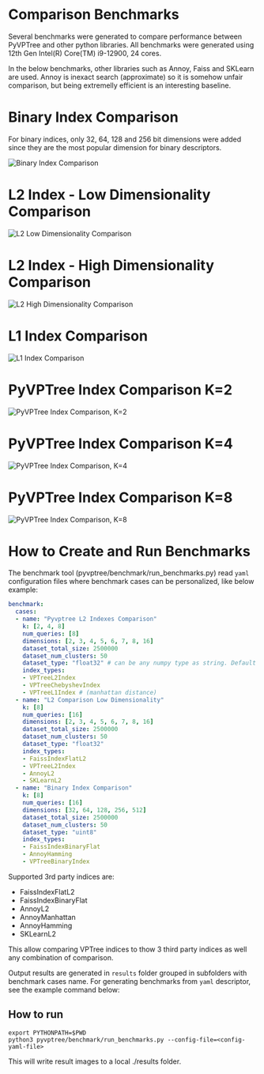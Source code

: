 # Comparison Benchmarks

Several benchmarks were generated to compare performance between PyVPTree and other python libraries.
All benchmarks were generated using 12th Gen Intel(R) Core(TM) i9-12900, 24 cores.

In the below benchmarks, other libraries such as Annoy, Faiss and SKLearn are used. Annoy is inexact search (approximate) so it is somehow unfair comparison, but being extremelly efficient is an interesting baseline.

# Binary Index Comparison

For binary indices, only 32, 64, 128 and 256 bit dimensions were added since they are the most popular dimension for binary descriptors.

![Binary Index Comparison](../../docs/img/binary-index-comparison/result_k=8.png)

# L2 Index - Low Dimensionality Comparison
![L2 Low Dimensionality Comparison](../../docs/img/l2-comparison-low-dimensionality/result_k=8.png)

# L2 Index - High Dimensionality Comparison
![L2 High Dimensionality Comparison](../../docs/img/l2-comparison-high-dimensionality/result_k=8.png)

# L1 Index Comparison
![L1 Index Comparison](../../docs/img/manhattan-index-comparison/result_k=8.png)

# PyVPTree Index Comparison K=2
![PyVPTree Index Comparison, K=2](../../docs/img/pyvptree-l2-indexes-comparison/result_k=2.png)

# PyVPTree Index Comparison K=4
![PyVPTree Index Comparison, K=4](../../docs/img/pyvptree-l2-indexes-comparison/result_k=4.png)

# PyVPTree Index Comparison K=8
![PyVPTree Index Comparison, K=8](../../docs/img/pyvptree-l2-indexes-comparison/result_k=8.png)

# How to Create and Run Benchmarks

The benchmark tool (pyvptree/benchmark/run_benchmarks.py) read `yaml` configuration files where benchmark cases can be personalized, like below example:
```yaml
benchmark:
  cases:
  - name: "Pyvptree L2 Indexes Comparison"
    k: [2, 4, 8]
    num_queries: [8]
    dimensions: [2, 3, 4, 5, 6, 7, 8, 16]
    dataset_total_size: 2500000
    dataset_num_clusters: 50
    dataset_type: "float32" # can be any numpy type as string. Default is float32
    index_types:
    - VPTreeL2Index
    - VPTreeChebyshevIndex
    - VPTreeL1Index # (manhattan distance)
  - name: "L2 Comparison Low Dimensionality"
    k: [8]
    num_queries: [16]
    dimensions: [2, 3, 4, 5, 6, 7, 8, 16]
    dataset_total_size: 2500000
    dataset_num_clusters: 50
    dataset_type: "float32"
    index_types:
    - FaissIndexFlatL2
    - VPTreeL2Index
    - AnnoyL2
    - SKLearnL2
  - name: "Binary Index Comparison"
    k: [8]
    num_queries: [16]
    dimensions: [32, 64, 128, 256, 512]
    dataset_total_size: 2500000
    dataset_num_clusters: 50
    dataset_type: "uint8"
    index_types:
    - FaissIndexBinaryFlat
    - AnnoyHamming
    - VPTreeBinaryIndex

```

Supported 3rd party indices are:
- FaissIndexFlatL2
- FaissIndexBinaryFlat
- AnnoyL2
- AnnoyManhattan
- AnnoyHamming
- SKLearnL2

 This allow comparing VPTree indices to thow 3 third party indices as well any combination of comparison.

Output results are generated in `results` folder grouped in subfolders with benchmark cases name.
For generating benchmarks from `yaml` descriptor, see the example command below:


## How to run
```
export PYTHONPATH=$PWD
python3 pyvptree/benchmark/run_benchmarks.py --config-file=<config-yaml-file>
```

This will write result images to a local ./results folder.

